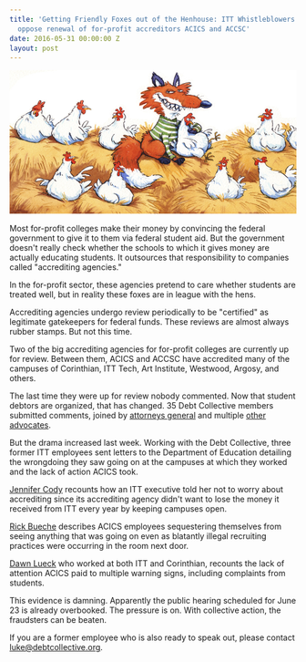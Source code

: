 ```yaml
---
title: 'Getting Friendly Foxes out of the Henhouse: ITT Whistleblowers and Debt Collective
  oppose renewal of for-profit accreditors ACICS and ACCSC'
date: 2016-05-31 00:00:00 Z
layout: post
---
```


![alt](/assets/images/2016/05/fox_henhouse_12.jpg)


Most for-profit colleges make their money by convincing the federal government to give it to them via federal student aid. But the government doesn't really check whether the schools to which it gives money are actually educating students. It outsources that responsibility to companies called "accrediting agencies." 

In the for-profit sector, these agencies pretend to care whether students are treated well, but in reality these foxes are in league with the hens. 

Accrediting agencies undergo review periodically to be "certified" as legitimate gatekeepers for federal funds. These reviews are almost always rubber stamps. But not this time.

Two of the big accrediting agencies for for-profit colleges are currently up for review. Between them, ACICS and ACCSC have accredited many of the campuses of Corinthian, ITT Tech, Art Institute, Westwood, Argosy, and others. 

The last time they were up for review nobody commented. Now that student debtors are organized, that has changed. 35 Debt Collective members submitted comments, joined by [attorneys general](http://www.mass.gov/ago/docs/policy/2016/ag-multistate-ltr-to-usdoed-040816.pdf) and multiple [other advocates](http://www.republicreport.org/wp-content/uploads/2016/04/Center-for-American-Progress-Comments-on-ACICS-to-NACIQI.pdf).

But the drama increased last week. Working with the Debt Collective, three former ITT employees sent letters to the Department of Education detailing the wrongdoing they saw going on at the campuses at which they worked and the lack of action ACICS took.

[Jennifer Cody](http://drive.google.com/file/d/0B3f0N1EerUMeQ1ZpNnJYeGhILXM/view) recounts how an ITT executive told her not to worry about accrediting since its accrediting agency didn't want to lose the money it received from ITT every year by keeping campuses open.

[Rick Bueche](http://drive.google.com/file/d/0B3f0N1EerUMeZFlfc01YRHBybGM/view) describes ACICS employees sequestering themselves from seeing anything that was going on even as blatantly illegal recruiting practices were occurring in the room next door.

[Dawn Lueck](http://drive.google.com/file/d/0B3f0N1EerUMeN0E0YU9FSExCUnM/view) who worked at both ITT and Corinthian, recounts the lack of attention ACICS paid to multiple warning signs, including complaints from students.

This evidence is damning. Apparently the public hearing scheduled for June 23 is already overbooked. The pressure is on. With collective action, the fraudsters can be beaten.

If you are a former employee who is also ready to speak out, please contact luke@debtcollective.org.
